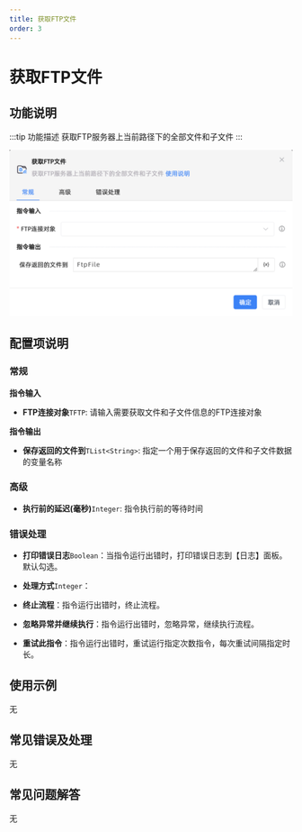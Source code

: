 ```yaml
---
title: 获取FTP文件
order: 3
---
```


# 获取FTP文件

## 功能说明

:::tip 功能描述
获取FTP服务器上当前路径下的全部文件和子文件
:::

![获取FTP文件](../../../assets/获取FTP文件_command.png)

## 配置项说明

### 常规

**指令输入**

- **FTP连接对象**`TFTP`: 请输入需要获取文件和子文件信息的FTP连接对象


**指令输出**

- **保存返回的文件到**`TList<String>`: 指定一个用于保存返回的文件和子文件数据的变量名称

### 高级

- **执行前的延迟(毫秒)**`Integer`: 指令执行前的等待时间

### 错误处理

- **打印错误日志**`Boolean`：当指令运行出错时，打印错误日志到【日志】面板。默认勾选。

- **处理方式**`Integer`：

 - **终止流程**：指令运行出错时，终止流程。

 - **忽略异常并继续执行**：指令运行出错时，忽略异常，继续执行流程。

 - **重试此指令**：指令运行出错时，重试运行指定次数指令，每次重试间隔指定时长。

## 使用示例
无

## 常见错误及处理

无

## 常见问题解答

无

